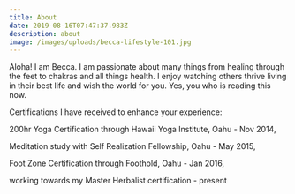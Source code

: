 ```yaml
---
title: About
date: 2019-08-16T07:47:37.983Z
description: about
image: /images/uploads/becca-lifestyle-101.jpg
---
```

Aloha! I am Becca. I am passionate about many things from healing through the feet to chakras and all things health. I enjoy watching others thrive living in their best life and wish the world for you. Yes, you who is reading this now. 



Certifications I have received to enhance your experience: 

200hr Yoga Certification through Hawaii Yoga Institute, Oahu - Nov 2014, 

Meditation study with Self Realization Fellowship, Oahu - May 2015, 

Foot Zone Certification through Foothold, Oahu - Jan 2016,

working towards my Master Herbalist certification - present
